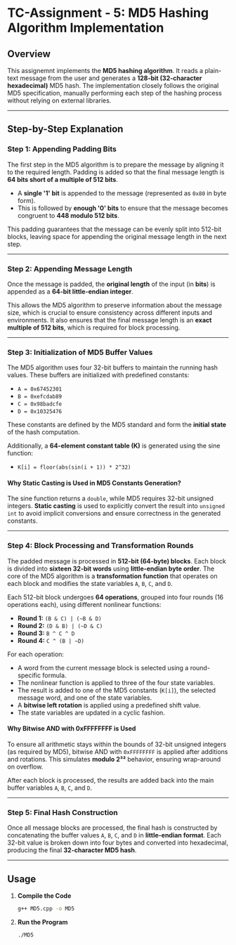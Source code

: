 # TC-Assignment - 5: MD5 Hashing Algorithm Implementation

## Overview

This assignemnt implements the **MD5 hashing algorithm**. It reads a plain-text message from the user and generates a **128-bit (32-character hexadecimal)** MD5 hash. The implementation closely follows the original MD5 specification, manually performing each step of the hashing process without relying on external libraries.

---

## Step-by-Step Explanation

### Step 1: Appending Padding Bits

The first step in the MD5 algorithm is to prepare the message by aligning it to the required length. Padding is added so that the final message length is **64 bits short of a multiple of 512 bits**.

- A **single '1' bit** is appended to the message (represented as `0x80` in byte form).
- This is followed by **enough '0' bits** to ensure that the message becomes congruent to **448 modulo 512 bits**.

This padding guarantees that the message can be evenly split into 512-bit blocks, leaving space for appending the original message length in the next step.

---

### Step 2: Appending Message Length

Once the message is padded, the **original length** of the input (in **bits**) is appended as a **64-bit little-endian integer**.

This allows the MD5 algorithm to preserve information about the message size, which is crucial to ensure consistency across different inputs and environments. It also ensures that the final message length is an **exact multiple of 512 bits**, which is required for block processing.

---

### Step 3: Initialization of MD5 Buffer Values

The MD5 algorithm uses four 32-bit buffers to maintain the running hash values. These buffers are initialized with predefined constants:

- `A = 0x67452301`
- `B = 0xefcdab89`
- `C = 0x98badcfe`
- `D = 0x10325476`

These constants are defined by the MD5 standard and form the **initial state** of the hash computation.

Additionally, a **64-element constant table (K)** is generated using the sine function:

- `K[i] = floor(abs(sin(i + 1)) * 2^32)`

#### Why Static Casting is Used in MD5 Constants Generation?

The sine function returns a `double`, while MD5 requires 32-bit unsigned integers. **Static casting** is used to explicitly convert the result into `unsigned int` to avoid implicit conversions and ensure correctness in the generated constants.

---

### Step 4: Block Processing and Transformation Rounds

The padded message is processed in **512-bit (64-byte) blocks**. Each block is divided into **sixteen 32-bit words** using **little-endian byte order**. The core of the MD5 algorithm is a **transformation function** that operates on each block and modifies the state variables `A`, `B`, `C`, and `D`.

Each 512-bit block undergoes **64 operations**, grouped into four rounds (16 operations each), using different nonlinear functions:

- **Round 1:** `(B & C) | (~B & D)`
- **Round 2:** `(D & B) | (~D & C)`
- **Round 3:** `B ^ C ^ D`
- **Round 4:** `C ^ (B | ~D)`

For each operation:
- A word from the current message block is selected using a round-specific formula.
- The nonlinear function is applied to three of the four state variables.
- The result is added to one of the MD5 constants (`K[i]`), the selected message word, and one of the state variables.
- A **bitwise left rotation** is applied using a predefined shift value.
- The state variables are updated in a cyclic fashion.

#### Why Bitwise AND with 0xFFFFFFFF is Used

To ensure all arithmetic stays within the bounds of 32-bit unsigned integers (as required by MD5), bitwise AND with `0xFFFFFFFF` is applied after additions and rotations. This simulates **modulo 2³²** behavior, ensuring wrap-around on overflow.

After each block is processed, the results are added back into the main buffer variables `A`, `B`, `C`, and `D`.

---

### Step 5: Final Hash Construction

Once all message blocks are processed, the final hash is constructed by concatenating the buffer values `A`, `B`, `C`, and `D` in **little-endian format**. Each 32-bit value is broken down into four bytes and converted into hexadecimal, producing the final **32-character MD5 hash**.

---

## Usage


1. **Compile the Code**
   ```sh
   g++ MD5.cpp -o MD5
   ```

2. **Run the Program**
     ```sh
     ./MD5
     ```
